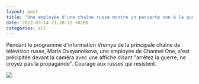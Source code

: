 ```yaml
---
layout: post
title: "Une employée d'une chaîne russe montre un pancarte non à la guerre"
date: 2022-03-14 21:28:12 +0100
categories: all
---
```


<!--translate-->
Pendant le programme d'information Vremya de la principale chaîne de télévision russe, Maria Ovsyannikova, une employée de Channel One, s'est précipitée devant la caméra avec une affiche disant "arrêtez la guerre, ne croyez pas la propagande".
Courage aux russes qui resistent.
<!--endtranslate-->

<img src="{{ site.baseurl }}/assets/images/8.jpeg">
